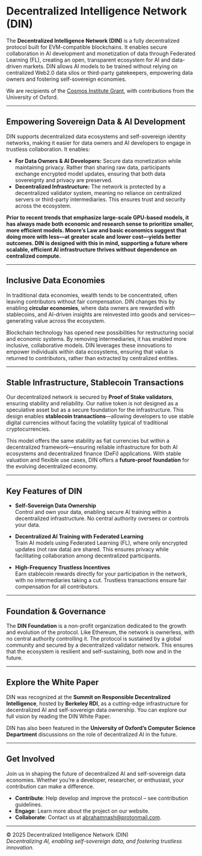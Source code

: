 # Decentralized Intelligence Network (DIN)

The **Decentralized Intelligence Network (DIN)** is a fully decentralized protocol built for EVM-compatible blockchains. It enables secure collaboration in AI development and monetization of data through Federated Learning (FL), creating an open, transparent ecosystem for AI and data-driven markets. DIN allows AI models to be trained without relying on centralized Web2.0 data silos or third-party gatekeepers, empowering data owners and fostering self-sovereign economies.

We are recipients of the [Cosmos Institute Grant](https://cosmos-institute.org), with contributions from the University of Oxford.

---

## Empowering Sovereign Data & AI Development

DIN supports decentralized data ecosystems and self-sovereign identity networks, making it easier for data owners and AI developers to engage in trustless collaboration. It enables:

- **For Data Owners & AI Developers:** Secure data monetization while maintaining privacy. Rather than sharing raw data, participants exchange encrypted model updates, ensuring that both data sovereignty and privacy are preserved.
- **Decentralized Infrastructure:** The network is protected by a decentralized validator system, meaning no reliance on centralized servers or third-party intermediaries. This ensures trust and security across the ecosystem.

**Prior to recent trends that emphasize large-scale GPU-based models, it has always made both economic and research sense to prioritize smaller, more efficient models. Moore’s Law and basic economics suggest that doing more with less—at greater scale and lower cost—yields better outcomes. DIN is designed with this in mind, supporting a future where scalable, efficient AI infrastructure thrives without dependence on centralized compute.**

---

## Inclusive Data Economies

In traditional data economies, wealth tends to be concentrated, often leaving contributors without fair compensation. DIN changes this by enabling **circular economies**, where data owners are rewarded with stablecoins, and AI-driven insights are reinvested into goods and services—generating value across the ecosystem.

Blockchain technology has opened new possibilities for restructuring social and economic systems. By removing intermediaries, it has enabled more inclusive, collaborative models. DIN leverages these innovations to empower individuals within data ecosystems, ensuring that value is returned to contributors, rather than extracted by centralized entities.

---

## Stable Infrastructure, Stablecoin Transactions

Our decentralized network is secured by **Proof of Stake validators**, ensuring stability and reliability. Our native token is not designed as a speculative asset but as a secure foundation for the infrastructure. This design enables **stablecoin transactions**—allowing developers to use stable digital currencies without facing the volatility typical of traditional cryptocurrencies.

This model offers the same stability as fiat currencies but within a decentralized framework—ensuring reliable infrastructure for both AI ecosystems and decentralized finance (DeFi) applications. With stable valuation and flexible use cases, DIN offers a **future-proof foundation** for the evolving decentralized economy.

---

## Key Features of DIN

- **Self-Sovereign Data Ownership**  
  Control and own your data, enabling secure AI training within a decentralized infrastructure. No central authority oversees or controls your data.

- **Decentralized AI Training with Federated Learning**  
  Train AI models using Federated Learning (FL), where only encrypted updates (not raw data) are shared. This ensures privacy while facilitating collaboration among decentralized participants.

- **High-Frequency Trustless Incentives**  
  Earn stablecoin rewards directly for your participation in the network, with no intermediaries taking a cut. Trustless transactions ensure fair compensation for all contributors.

---

## Foundation & Governance

The **DIN Foundation** is a non-profit organization dedicated to the growth and evolution of the protocol. Like Ethereum, the network is ownerless, with no central authority controlling it. The protocol is sustained by a global community and secured by a decentralized validator network. This ensures that the ecosystem is resilient and self-sustaining, both now and in the future.

---

## Explore the White Paper

DIN was recognized at the **Summit on Responsible Decentralized Intelligence**, hosted by **Berkeley RDI**, as a cutting-edge infrastructure for decentralized AI and self-sovereign data ownership. You can explore our full vision by reading the DIN White Paper.

DIN has also been featured in the **University of Oxford’s Computer Science Department** discussions on the role of decentralized AI in the future.

---

## Get Involved

Join us in shaping the future of decentralized AI and self-sovereign data economies. Whether you’re a developer, researcher, or enthusiast, your contribution can make a difference.

- **Contribute**: Help develop and improve the protocol – see contribution guidelines.  
- **Engage**: Learn more about the project on our website.  
- **Collaborate**: Contact us at [abrahamnash@protonmail.com](mailto:abrahamnash@protonmail.com).  

---

© 2025 Decentralized Intelligence Network (DIN)  
*Decentralizing AI, enabling self-sovereign data, and fostering trustless innovation.*
